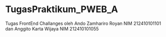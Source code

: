 # TugasPraktikum_PWEB_A
Tugas FrontEnd Challanges oleh Ando Zamhariro Royan NIM 212410101101 dan Anggito Karta Wijaya NIM 212410101055
